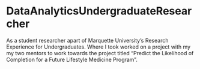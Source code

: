 # DataAnalyticsUndergraduateResearcher
As a student researcher apart of Marquette University’s Research Experience for Undergraduates. Where I took worked on a project with my my two mentors to work towards the project titled “Predict the Likelihood of Completion for a Future Lifestyle Medicine Program”.
